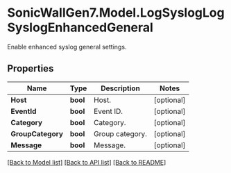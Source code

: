 # SonicWallGen7.Model.LogSyslogLogSyslogEnhancedGeneral
Enable enhanced syslog general settings.

## Properties

Name | Type | Description | Notes
------------ | ------------- | ------------- | -------------
**Host** | **bool** | Host. | [optional] 
**EventId** | **bool** | Event ID. | [optional] 
**Category** | **bool** | Category. | [optional] 
**GroupCategory** | **bool** | Group category. | [optional] 
**Message** | **bool** | Message. | [optional] 

[[Back to Model list]](../README.md#documentation-for-models) [[Back to API list]](../README.md#documentation-for-api-endpoints) [[Back to README]](../README.md)

